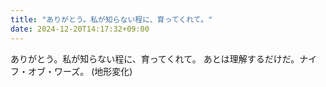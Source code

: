 ```yaml
---
title: "ありがとう。私が知らない程に、育ってくれて。"
date: 2024-12-20T14:17:32+09:00
---
```

ありがとう。私が知らない程に、育ってくれて。
あとは理解するだけだ。ナイフ・オブ・ワーズ。
(地形変化)
